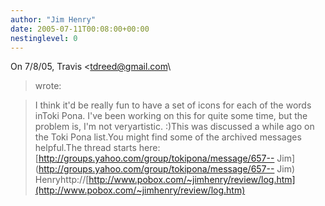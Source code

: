 ```yaml
---
author: "Jim Henry"
date: 2005-07-11T00:08:00+00:00
nestinglevel: 0
---
```

On 7/8/05, Travis <[tdreed@gmail.com](mailto://tdreed@gmail.com)\
> wrote:

> I think it'd be really fun to have a set of icons for each of the words inToki Pona. I've been
> working on this for quite some time, but the problem is, I'm not veryartistic. :)This was discussed a while ago on the Toki Pona list.You might find some of the archived messages helpful.The thread starts here:[http://groups.yahoo.com/group/tokipona/message/657--
Jim](http://groups.yahoo.com/group/tokipona/message/657--
Jim) Henryhttp://[http://www.pobox.com/~jimhenry/review/log.htm](http://www.pobox.com/~jimhenry/review/log.htm)